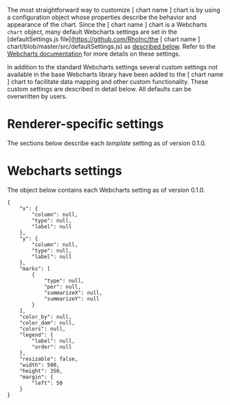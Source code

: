 The most straightforward way to customize [ chart name ] chart is by using a configuration object whose properties describe the behavior and appearance of the chart. Since the [ chart name ] chart is a Webcharts `chart` object, many default Webcharts settings are set in the [defaultSettings.js file](https://github.com/RhoInc/the [ chart name ] chart/blob/master/src/defaultSettings.js) as [described below](#webcharts-settings). Refer to the [Webcharts documentation](https://github.com/RhoInc/Webcharts/wiki/Chart-Configuration) for more details on these settings.

In addition to the standard Webcharts settings several custom settings not available in the base Webcharts library have been added to the [ chart name ] chart to facilitate data mapping and other custom functionality. These custom settings are described in detail below. All defaults can be overwritten by users.

# Renderer-specific settings
The sections below describe each _template_ setting as of version 0.1.0.


# Webcharts settings
The object below contains each Webcharts setting as of version 0.1.0.

```
{
    "x": {
        "column": null,
        "type": null,
        "label": null
    },
    "y": {
        "column": null,
        "type": null,
        "label": null
    },
    "marks": [
        {
            "type": null,
            "per": null,
            "summarizeX": null,
            "summarizeY": null
        }
    ],
    "color_by": null,
    "color_dom": null,
    "colors": null,
    "legend": {
        "label": null,
        "order": null
    },
    "resizable": false,
    "width": 500,
    "height": 350,
    "margin": {
        "left": 50
    }
}
```